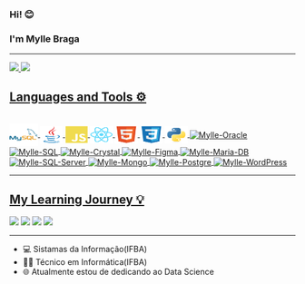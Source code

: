 ### Hi! 😊
### I'm Mylle Braga
<hr>

<div>
  <a href="https://github.com/bragamy001">
  <img height="180em" src="https://github-readme-stats.vercel.app/api?username=bragamy001&show_icons=true&theme=dark&include_all_commits=true&count_private=true"/>
  <img height="180em" src="https://github-readme-stats.vercel.app/api/top-langs/?username=bragamy001&layout=compact&langs_count=7&theme=dark"/>
</div>


## Languages and Tools ⚙
<div style="display: inline_block"><br>
  <img align="center" alt="Mylle-Python" height="40" width="50" src="https://raw.githubusercontent.com/devicons/devicon/master/icons/mysql/mysql-original-wordmark.svg">
  <img align="center" alt="Mylle-Python" height="30" width="40" src="https://raw.githubusercontent.com/devicons/devicon/master/icons/java/java-original.svg">
  <img align="center" alt="Mylle-Js" height="30" width="40" src="https://raw.githubusercontent.com/devicons/devicon/master/icons/javascript/javascript-plain.svg">
  <img align="center" alt="Mylle-React" height="30" width="40" src="https://raw.githubusercontent.com/devicons/devicon/master/icons/react/react-original.svg">
  <img align="center" alt="Mylle-HTML" height="30" width="40" src="https://raw.githubusercontent.com/devicons/devicon/master/icons/html5/html5-original.svg">
  <img align="center" alt="Mylle-CSS" height="30" width="40" src="https://raw.githubusercontent.com/devicons/devicon/master/icons/css3/css3-original.svg">
  <img align="center" alt="Mylle-Python" height="30" width="40" src="https://raw.githubusercontent.com/devicons/devicon/master/icons/python/python-original.svg">
  <img align="center" alt="Mylle-Oracle" height="30" width="40" src="https://cdn.jsdelivr.net/gh/devicons/devicon@latest/icons/oracle/oracle-original.svg" />
  <img align="center" alt="Mylle-SQL" height="30" width="40" src="https://cdn.jsdelivr.net/gh/devicons/devicon@latest/icons/azuresqldatabase/azuresqldatabase-original.svg" />
  <img align="center" alt="Mylle-Crystal" height="30" width="40" src="https://cdn.jsdelivr.net/gh/devicons/devicon@latest/icons/crystal/crystal-original-wordmark.svg" />
  <img align="center" alt="Mylle-Figma" height="30" width="40" src="https://cdn.jsdelivr.net/gh/devicons/devicon@latest/icons/figma/figma-original.svg" />        
  <img align="center" alt="Mylle-Maria-DB" height="30" width="40" src="https://cdn.jsdelivr.net/gh/devicons/devicon@latest/icons/mariadb/mariadb-original-wordmark.svg" />
  <img align="center" alt="Mylle-SQL-Server" height="30" width="40" src="https://cdn.jsdelivr.net/gh/devicons/devicon@latest/icons/microsoftsqlserver/microsoftsqlserver-original-wordmark.svg" />
  <img align="center" alt="Mylle-Mongo" height="30" width="40" src="https://cdn.jsdelivr.net/gh/devicons/devicon@latest/icons/mongodb/mongodb-original-wordmark.svg" />
  <img align="center" alt="Mylle-Postgre" height="30" width="40" src="https://cdn.jsdelivr.net/gh/devicons/devicon@latest/icons/postgresql/postgresql-original.svg" />
  <img align="center" alt="Mylle-WordPress" height="30" width="40" src="https://cdn.jsdelivr.net/gh/devicons/devicon@latest/icons/wordpress/wordpress-plain.svg" />
          
</div>
<hr>

 ## My Learning Journey 💡 
<div> 
  <a href="https://instagram.com/myllechristyann" target="_blank"><img src="https://img.shields.io/badge/-Instagram-%23E4405F?style=for-the-badge&logo=instagram&logoColor=white" target="_blank"></a>
 <a href="https://t.me/bragamy001" target="_blank"><img src="https://img.shields.io/badge/Telegram-2CA5E0?style=for-the-badge&logo=telegram&logoColor=white" target="_blank"></a> 
  <a href = "mailto:bragamy001@gmail.com"><img src="https://img.shields.io/badge/Gmail-D14836?style=for-the-badge&logo=gmail&logoColor=white" target="_blank"></a>
  <a href="https://linkedin.com/in/myllebraga" target="_blank"><img src="https://img.shields.io/badge/-LinkedIn-%230077B5?style=for-the-badge&logo=linkedin&logoColor=white" target="_blank"></a> 
 
</div>
<hr>

- 💻 Sistamas da Informação(IFBA)
- 👩‍🎓 Técnico em Informática(IFBA)
- 🌐 Atualmente estou de dedicando ao Data Science
